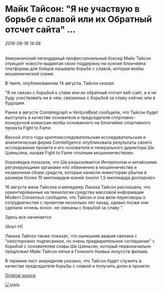 # Майк Тайсон: "Я не участвую в борьбе с славой или их Обратный отсчет сайта" ...

###### 2019-08-16 14:08

Американский легендарный профессиональный боксер Майк Тайсон отрицает новости выдвигая свою поддержку на основе блокчейна платформы для бойцов называли борьбе с славой, которая якобы мошеннической схеме.

В твите, опубликованном 14 августа, Тайсон сказал:

"Я не связан с борьбой к славе или их обратный отсчет веб-сайт, и я не буду участвовать ни в чем, связанных с борьбой за славу сейчас или в будущем.

Ранее в августе Cointelegraph и VentureBeat сообщили, что Тайсон будет выступать в качестве основателя и председателя спортивно-конкурсной комиссии якобы основанного на блокчейне спортивного проекта Fight to Fame.

Весной этого года криптоисследовательская исследовательская и аналитическая фирма Cointelligence опубликовала результаты своего исследования проекта и его основателя и генерального директора Ши Цзяньсяна, назвав Fight to Fame «полным мошенничеством».

Коразведка показала, что Ши разыскивается Интерполом и китайскими регулирующими органами «по обвинению в мошенничестве и незаконном сборе средств, которые нанесли инвесторам убытки в размере более 10 миллиардов юаней (около 1,5 миллиарда долларов)»

16 августа жена Тайсона и менеджер Лакиха Тайсон рассказала, что ориентированные на технологии средства массовой информации Modern Consensus сообщили, что Тайсон и она вели переговоры о сотрудничестве с проектом несколько лет назад, однако позже они сделали «очень ясно». не связаны с борьбой за славу ".

Здесь все начинается

(Альт-Н)

Лакиха Тайсон также показал, что нынешняя авария связана с "неосторожно подписанное, но очень предварительное соглашение" с борьбой с основателем славы Ши Цзяньсян, который первоначально предложил Майк Тайсон литья в Гонконге боевых искусств фильма.

В термине лист аккредитив указано, что Тайсон будет служить в качестве председателя борьбы с славой и получить долю в проекте.

[Original source](https://cointelegraph.com/news/mike-tyson-i-am-not-involved-with-fight-to-fame-or-their-countdown-website)

![stats](https://c.statcounter.com/11760860/0/a89fa40b/1/ "stats")